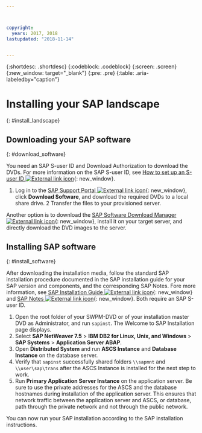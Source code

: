 ```yaml
---



copyright:
  years: 2017, 2018
lastupdated: "2018-11-14"


---
```


{:shortdesc: .shortdesc}
{:codeblock: .codeblock}
{:screen: .screen}
{:new_window: target="_blank"}
{:pre: .pre}
{:table: .aria-labeledby="caption"}

# Installing your SAP landscape
{: #install_landscape}

## Downloading your SAP software
{: #download_software}

You need an SAP S-user ID and Download Authorization to download the DVDs. For more information on the SAP S-user ID, see [How to set up an S-user ID ![External link icon](../icons/launch-glyph.svg "External link icon")](https://www.sapappsdevelopmentpartnercenter.com/en/faq/program-faqs_2/how-to-receive-an-s-user-to-access-the-s_77){: new_window}.

1. Log in to the [SAP Support Portal ![External link icon](../icons/launch-glyph.svg "External link icon")](https://support.sap.com/en/index.html){: new_window}, click **Download Software**, and download the required DVDs to a local share drive.
2 Transfer the files to your provisioned server.

Another option is to download the [SAP Software Download Manager ![External link icon](../icons/launch-glyph.svg "External link icon")](https://support.sap.com/en/my-support/software-downloads.html#section_995042677){: new_window}, install it on your target server, and directly download the DVD images to the server.

## Installing SAP software
{: #install_software}

After downloading the installation media, follow the standard SAP installation procedure documented in the SAP installation guide for your SAP version and components, and the corresponding SAP Notes. Fore more information, see [SAP Installation Guide ![External link icon](../icons/launch-glyph.svg "External link icon")](https://service.sap.com/instguides){: new_window} and [SAP Notes ![External link icon](../icons/launch-glyph.svg "External link icon")](https://support.sap.com){: new_window}. Both require an SAP S-user ID.

1. Open the root folder of your SWPM-DVD or of your installation master DVD as Administrator, and run `sapinst`. The Welcome to SAP Installation page displays.
2. Select **SAP NetWeaver 7.5** > **IBM DB2 for Linux, Unix, and Windows** > **SAP Systems** > **Application Server ABAP**.
3. Open **Distributed System** and run **ASCS Instance** and **Database Instance** on the database server.
4. Verify that `sapinst` successfully shared folders `\\sapmnt` and `\\user\sap\trans` after the ASCS Instance is installed for the next step to work.
5. Run **Primary Application Server Instance** on the application server. Be sure to use the private addresses for the ASCS and the database hostnames during installation of the application server. This ensures that network traffic between the application server and ASCS, or database, path through the private network and not through the public network.

You can now run your SAP installation according to the SAP installation instructions.
